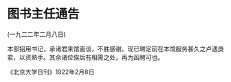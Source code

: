 # 图书主任通告

 

(一九二二年二月八日)

 

本部招用书记，承诸君来馆面谈，不胜感谢。现已聘定前在本馆服务甚久之卢遇庚君，以资熟手。其余诸位俟后有相需之处，再为函聘可也。

 

《北京大学日刊》1922年2月8日

 


